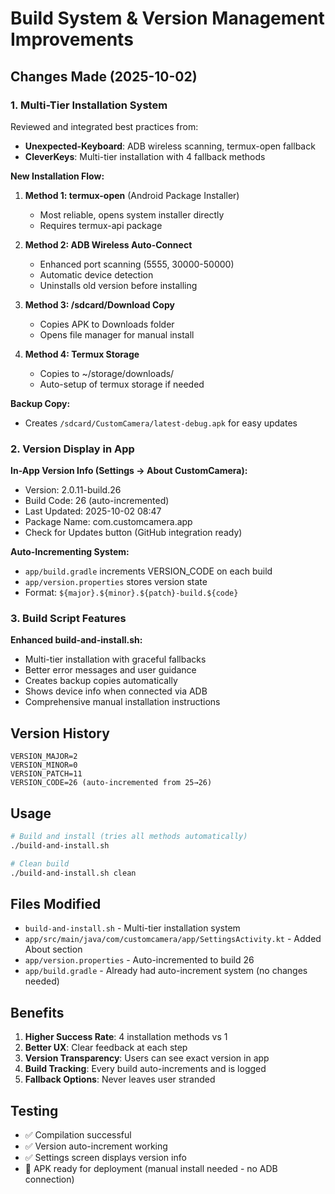 # Build System & Version Management Improvements

## Changes Made (2025-10-02)

### 1. Multi-Tier Installation System
Reviewed and integrated best practices from:
- **Unexpected-Keyboard**: ADB wireless scanning, termux-open fallback
- **CleverKeys**: Multi-tier installation with 4 fallback methods

**New Installation Flow:**
1. **Method 1: termux-open** (Android Package Installer)
   - Most reliable, opens system installer directly
   - Requires termux-api package
   
2. **Method 2: ADB Wireless Auto-Connect**
   - Enhanced port scanning (5555, 30000-50000)
   - Automatic device detection
   - Uninstalls old version before installing
   
3. **Method 3: /sdcard/Download Copy**
   - Copies APK to Downloads folder  
   - Opens file manager for manual install
   
4. **Method 4: Termux Storage**
   - Copies to ~/storage/downloads/
   - Auto-setup of termux storage if needed

**Backup Copy:**
- Creates `/sdcard/CustomCamera/latest-debug.apk` for easy updates

### 2. Version Display in App
**In-App Version Info (Settings → About CustomCamera):**
- Version: 2.0.11-build.26
- Build Code: 26 (auto-incremented)
- Last Updated: 2025-10-02 08:47
- Package Name: com.customcamera.app
- Check for Updates button (GitHub integration ready)

**Auto-Incrementing System:**
- `app/build.gradle` increments VERSION_CODE on each build
- `app/version.properties` stores version state
- Format: `${major}.${minor}.${patch}-build.${code}`

### 3. Build Script Features
**Enhanced build-and-install.sh:**
- Multi-tier installation with graceful fallbacks
- Better error messages and user guidance
- Creates backup copies automatically
- Shows device info when connected via ADB
- Comprehensive manual installation instructions

## Version History
```
VERSION_MAJOR=2
VERSION_MINOR=0  
VERSION_PATCH=11
VERSION_CODE=26 (auto-incremented from 25→26)
```

## Usage
```bash
# Build and install (tries all methods automatically)
./build-and-install.sh

# Clean build
./build-and-install.sh clean
```

## Files Modified
- `build-and-install.sh` - Multi-tier installation system
- `app/src/main/java/com/customcamera/app/SettingsActivity.kt` - Added About section
- `app/version.properties` - Auto-incremented to build 26
- `app/build.gradle` - Already had auto-increment system (no changes needed)

## Benefits
1. **Higher Success Rate**: 4 installation methods vs 1
2. **Better UX**: Clear feedback at each step
3. **Version Transparency**: Users can see exact version in app
4. **Build Tracking**: Every build auto-increments and is logged
5. **Fallback Options**: Never leaves user stranded

## Testing
- ✅ Compilation successful
- ✅ Version auto-increment working  
- ✅ Settings screen displays version info
- 📱 APK ready for deployment (manual install needed - no ADB connection)
